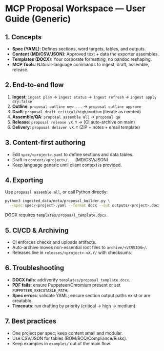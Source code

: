 # MCP Proposal Workspace — User Guide (Generic)

## 1. Concepts
- **Spec (YAML)**: Defines sections, word targets, tables, and outputs.
- **Content (MD/CSV/JSON)**: Approved text + data the exporter assembles.
- **Templates (DOCX)**: Your corporate formatting, no pandoc reshaping.
- **MCP Tools**: Natural-language commands to ingest, draft, assemble, release.

## 2. End-to-end flow
1. **Ingest**: `ingest plan` → `ingest status` → `ingest refresh` → `ingest apply dry:false`
2. **Outline**: `proposal outline new ...` → `proposal outline approve`
3. **Draft**: `proposal draft critical/high/medium` (iterate as needed)
4. **Assemble/QA**: `proposal assemble all` → `proposal qa`
5. **Release**: `proposal release vX.Y` → (CI auto-archive on main)
6. **Delivery**: `proposal deliver vX.Y` (ZIP + notes + email template)

## 3. Content-first authoring
- Edit `spec/<project>.yaml` to define sections and data tables.
- Draft in `content/<project>/...` (MD/CSV/JSON).
- Keep language generic until client context is provided.

## 4. Exporting

Use `proposal assemble all`, or call Python directly:

```bash
python3 ingested_data/meta/proposal_builder.py \
  --spec spec/<project>.yaml --format docx --out outputs/<project>.docx
```

DOCX requires `templates/proposal_template.docx`.

## 5. CI/CD & Archiving
- CI enforces checks and uploads artifacts.
- Auto-archive moves non-essential root files to `archive/<VERSION>/`.
- Releases live in `releases/<project>-vX.Y/` with checksums.

## 6. Troubleshooting
- **DOCX fails**: add/verify `templates/proposal_template.docx`.
- **PDF fails**: ensure Puppeteer/Chromium present or set `PUPPETEER_EXECUTABLE_PATH`.
- **Spec errors**: validate YAML; ensure section output paths exist or are creatable.
- **Timeouts**: run drafting by priority (critical → high → medium).

## 7. Best practices
- One project per spec; keep content small and modular.
- Use CSV/JSON for tables (BOM/BOQ/Compliance/Risks).
- Keep examples in `examples/` out of the main flow.